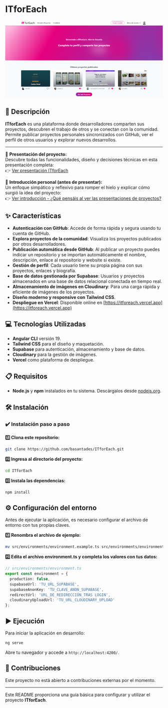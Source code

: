 
# ITforEach

<p align="center">
  <img src="public/assets/img/screenshot-itforeach.webp" alt="Capturas de pantalla del proyecto ITforEach" />
</p>


## 📄 Descripción

**ITforEach** es una plataforma donde desarrolladores comparten sus proyectos, descubren el trabajo de otros y se conectan con la comunidad. Permite publicar proyectos personales sincronizados con GitHub, ver el perfil de otros usuarios y explorar nuevos desarrollos.

---

🎥 **Presentación del proyecto:**  
Descubre todas las funcionalidades, diseño y decisiones técnicas en esta presentación completa:  
👉 [Ver presentación ITforEach](https://gamma.app/docs/Descubre-y-comparte-tus-proyectos-7dxf0kf8e2u6lqs?mode=doc)

💭 **Introducción personal (antes de presentar):**  
Un enfoque simpático y reflexivo para romper el hielo y explicar cómo surgió la idea del proyecto:  
👉 [Ver introducción - ¿Qué pensáis al ver las presentaciones de proyectos?](https://gamma.app/docs/Que-pensais-al-ver-las-presentaciones-de-proyectos-finales-hscscy0gopbh38c?mode=doc)



## ✨ Características

- **Autenticación con GitHub**: Accede de forma rápida y segura usando tu cuenta de GitHub.
- **Explora proyectos de la comunidad**: Visualiza los proyectos publicados por otros desarrolladores.
- **Publicación automática desde GitHub**: Al publicar un proyecto puedes indicar un repositorio y se importan automáticamente el nombre, descripción, enlace al repositorio y website si existe.
- **Gestión de perfil**: Cada usuario tiene su propia página con sus proyectos, enlaces y biografía.
- **Base de datos gestionada por Supabase**: Usuarios y proyectos almacenados en una base de datos relacional conectada en tiempo real.
- **Almacenamiento de imágenes en Cloudinary**: Para una carga rápida y eficiente de imágenes de los proyectos.
- **Diseño moderno y responsive con Tailwind CSS**.
- **Despliegue en Vercel**: Disponible online en [https://itforeach.vercel.app](https://itforeach.vercel.app)

## 💻 Tecnologías Utilizadas

- **Angular CLI** versión 19.
- **Tailwind CSS** para el diseño y maquetación.
- **Supabase** para autenticación, almacenamiento y base de datos.
- **Cloudinary** para la gestión de imágenes.
- **Vercel** como plataforma de despliegue.

## 📋 Requisitos

- **Node.js** y **npm** instalados en tu sistema. Descárgalos desde [nodejs.org](https://nodejs.org/).

## 🛠️ Instalación

### **✔️ Instalación paso a paso**

**1️⃣ Clona este repositorio:**
```bash
git clone https://github.com/basantades/ITforEach.git
```

**2️⃣ Ingresa al directorio del proyecto:**
```bash
cd ITforEach
```

**3️⃣ Instala las dependencias:**
```bash
npm install
```

## ⚙️ Configuración del entorno

Antes de ejecutar la aplicación, es necesario configurar el archivo de entorno con tus propias claves.

**1️⃣ Renombra el archivo de ejemplo:**

```bash
mv src/environments/environment.example.ts src/environments/environment.ts
```

**2️⃣ Edita el archivo environment.ts y completa los valores con tus datos:**
```ts
// src/environments/environment.ts
export const environment = {
  production: false,
  supabaseUrl: 'TU_URL_SUPABASE',
  supabaseAnonKey: 'TU_CLAVE_ANON_SUPABASE',
  redirectUrl: 'URL_DE_REDIRECCIÓN_TRAS LOGIN',
  cloudinaryUploadUrl: 'TU_URL_CLOUDINARY_UPLOAD'
};
```

## ▶️ Ejecución

Para iniciar la aplicación en desarrollo:
```bash
ng serve
```

Abre tu navegador y accede a `http://localhost:4200/`.

## 🤝 Contribuciones

Este proyecto no está abierto a contribuciones externas por el momento.

---

Este README proporciona una guía básica para configurar y utilizar el proyecto **ITforEach**.
